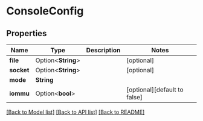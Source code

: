 # ConsoleConfig

## Properties

Name | Type | Description | Notes
------------ | ------------- | ------------- | -------------
**file** | Option<**String**> |  | [optional]
**socket** | Option<**String**> |  | [optional]
**mode** | **String** |  | 
**iommu** | Option<**bool**> |  | [optional][default to false]

[[Back to Model list]](../README.md#documentation-for-models) [[Back to API list]](../README.md#documentation-for-api-endpoints) [[Back to README]](../README.md)


